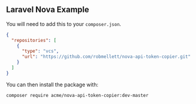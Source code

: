 ## Laravel Nova Example

You will need to add this to your `composer.json`.

```json
{
  "repositories": [
    {
      "type": "vcs",
      "url": "https://github.com/robmellett/nova-api-token-copier.git"
    }
  ]
}
```

You can then install the package with:

```bash
composer require acme/nova-api-token-copier:dev-master
```